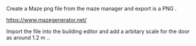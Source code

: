 Create a Maze png file from the maze manager and export is a PNG . 

https://www.mazegenerator.net/

Import the file into the building editor and add a arbitary scale for the door as around 1.2 m ..
